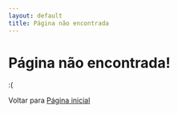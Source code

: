 ```yaml
---
layout: default
title: Página não encontrada
---
```


# Página não encontrada!
<p style="weight: 200px">:(</p>
Voltar para <a href="/Meu-Site/">Página inicial</a>
